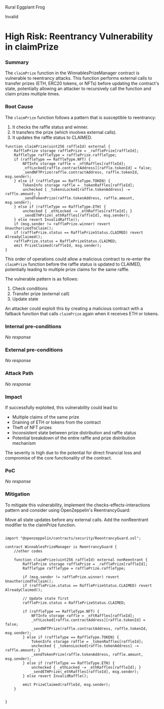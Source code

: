 Rural Eggplant Frog

Invalid

# High Risk: Reentrancy Vulnerability in claimPrize

### Summary

The `claimPrize` function in the WinnablesPrizeManager contract is vulnerable to reentrancy attacks. This function performs external calls to transfer prizes (ETH, ERC20 tokens, or NFTs) before updating the contract's state, potentially allowing an attacker to recursively call the function and claim prizes multiple times.

### Root Cause

The `claimPrize` function follows a pattern that is susceptible to reentrancy:
1. It checks the raffle status and winner.
2. It transfers the prize (which involves external calls).
3. It updates the raffle status to CLAIMED.

```solidity
function claimPrize(uint256 raffleId) external {
    RafflePrize storage rafflePrize = _rafflePrize[raffleId];
    RaffleType raffleType = rafflePrize.raffleType;
    if (raffleType == RaffleType.NFT) {
        NFTInfo storage raffle = _nftRaffles[raffleId];
        _nftLocked[raffle.contractAddress][raffle.tokenId] = false;
        _sendNFTPrize(raffle.contractAddress, raffle.tokenId, msg.sender);
    } else if (raffleType == RaffleType.TOKEN) {
        TokenInfo storage raffle = _tokenRaffles[raffleId];
        unchecked { _tokensLocked[raffle.tokenAddress] -= raffle.amount; }
        _sendTokenPrize(raffle.tokenAddress, raffle.amount, msg.sender);
    } else if (raffleType == RaffleType.ETH) {
        unchecked { _ethLocked -= _ethRaffles[raffleId]; }
        _sendETHPrize(_ethRaffles[raffleId], msg.sender);
    } else revert InvalidRaffle();
    if (msg.sender != rafflePrize.winner) revert UnauthorizedToClaim();
    if (rafflePrize.status == RafflePrizeStatus.CLAIMED) revert AlreadyClaimed();
    rafflePrize.status = RafflePrizeStatus.CLAIMED;
    emit PrizeClaimed(raffleId, msg.sender);
}
```

This order of operations could allow a malicious contract to re-enter the `claimPrize` function before the raffle status is updated to CLAIMED, potentially leading to multiple prize claims for the same raffle.

The vulnerable pattern is as follows:
1. Check conditions
2. Transfer prize (external call)
3. Update state

An attacker could exploit this by creating a malicious contract with a fallback function that calls `claimPrize` again when it receives ETH or tokens.

### Internal pre-conditions

_No response_

### External pre-conditions

_No response_

### Attack Path

_No response_

### Impact

If successfully exploited, this vulnerability could lead to:
- Multiple claims of the same prize
- Draining of ETH or tokens from the contract
- Theft of NFT prizes
- Inconsistent state between prize distribution and raffle status
- Potential breakdown of the entire raffle and prize distribution mechanism

The severity is high due to the potential for direct financial loss and compromise of the core functionality of the contract.

### PoC

_No response_

### Mitigation

To mitigate this vulnerability, implement the checks-effects-interactions pattern and consider using OpenZeppelin's ReentrancyGuard:

Move all state updates before any external calls.
Add the nonReentrant modifier to the claimPrize function.
```

import "@openzeppelin/contracts/security/ReentrancyGuard.sol";

contract WinnablesPrizeManager is ReentrancyGuard {
    //other codes

    function claimPrize(uint256 raffleId) external nonReentrant {
        RafflePrize storage rafflePrize = _rafflePrize[raffleId];
        RaffleType raffleType = rafflePrize.raffleType;
        
        if (msg.sender != rafflePrize.winner) revert UnauthorizedToClaim();
        if (rafflePrize.status == RafflePrizeStatus.CLAIMED) revert AlreadyClaimed();

        // Update state first
        rafflePrize.status = RafflePrizeStatus.CLAIMED;

        if (raffleType == RaffleType.NFT) {
            NFTInfo storage raffle = _nftRaffles[raffleId];
            _nftLocked[raffle.contractAddress][raffle.tokenId] = false;
            _sendNFTPrize(raffle.contractAddress, raffle.tokenId, msg.sender);
        } else if (raffleType == RaffleType.TOKEN) {
            TokenInfo storage raffle = _tokenRaffles[raffleId];
            unchecked { _tokensLocked[raffle.tokenAddress] -= raffle.amount; }
            _sendTokenPrize(raffle.tokenAddress, raffle.amount, msg.sender);
        } else if (raffleType == RaffleType.ETH) {
            unchecked { _ethLocked -= _ethRaffles[raffleId]; }
            _sendETHPrize(_ethRaffles[raffleId], msg.sender);
        } else revert InvalidRaffle();

        emit PrizeClaimed(raffleId, msg.sender);
    }

    
}